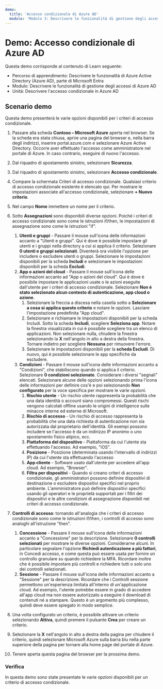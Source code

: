 ```yaml
---
demo:
  title: 'Accesso condizionale di Azure AD'
  module: 'Modulo 3: Descrivere le funzionalità di gestione degli accessi di Azure AD'
---
```



# <a name="demo-azure-ad-conditional-access"></a>Demo: Accesso condizionale di Azure AD

Questa demo corrisponde al contenuto di Learn seguente:

- Percorso di apprendimento: Descrivere le funzionalità di Azure Active Directory (Azure AD), parte di Microsoft Entra
- Modulo: Descrivere le funzionalità di gestione degli accessi di Azure AD
- Unità: Descrivere l'accesso condizionale in Azure AD

## <a name="demo-scenario"></a>Scenario demo

Questa demo presenterà le varie opzioni disponibili per i criteri di accesso condizionale.

1. Passare alla scheda **Contoso – Microsoft Azure** aperta nel browser. Se la scheda era stata chiusa, aprire una pagina del browser e, nella barra degli indirizzi, inserire portal.azure.com e selezionare Azure Active Directory. Occorre aver effettuato l'accesso come amministratore nel portale di Azure. In caso contrario, eseguire di nuovo l'accesso.

1. Dal riquadro di spostamento sinistro, selezionare **Sicurezza**.

1. Dal riquadro di spostamento sinistro, selezionare **Accesso condizionale**.

1. Compare la schermata Criteri di accesso condizionale. Qualsiasi criterio di accesso condizionale esistente è elencato qui. Per mostrare le impostazioni associate all'accesso condizionale, selezionare **+ Nuovo criterio**.

1. Nel campo **Nome** immettere un nome per il criterio.

1. Sotto **Assegnazioni** sono disponibili diverse opzioni.  Poiché i criteri di accesso condizionale sono come le istruzioni if/then, le impostazioni di assegnazione sono come le istruzioni "if".
    1. **Utenti e gruppi** - Passare il mouse sull'icona delle informazioni accanto a "Utenti e gruppi". Qui è dove è possibile impostare gli utenti e i gruppi nella directory a cui si applica il criterio. Selezionare **0 utenti e gruppi selezionati**.  Diventerà ora visibile l'opzione per includere o escludere utenti o gruppi. Selezionare le impostazioni disponibili per la scheda **Includi** e selezionare le impostazioni disponibili per la scheda **Escludi**.
    1. **App o azioni del cloud** - Passare il mouse sull'icona delle informazioni accanto ad "App o azioni del cloud". Qui è dove è possibile impostare le applicazioni usate o le azioni eseguite dall'utente per i criteri di accesso condizionale.  Selezionare **Non è stato selezionato alcun contesto di autenticazione, app cloud o azione**.
        1. Selezionare la freccia a discesa nella casella sotto a **Selezionare a cosa si applica questo criterio** e notare le opzioni.  Lasciare l'impostazione predefinita "App cloud".
        1. Selezionare e richiamare le impostazioni disponibili per la scheda Includi. Sotto la scheda **Includi**, scegliere **Seleziona app**.  Notare la finestra visualizzata in cui è possibile scegliere tra un elenco di applicazioni.  Non selezionare nulla, chiudere la finestra selezionando la **X** nell'angolo in alto a destra della finestra. Tornare indietro per scegliere **Nessuna** per rimuovere l'errore.
        1. Selezionare le impostazioni disponibili per la **scheda Escludi**.  Di nuovo, qui è possibile selezionare le app specifiche da escludere.
    1. **Condizioni** - Passare il mouse sull'icona delle informazioni accanto a "Condizioni", che stabiliscono quando si applica il criterio. Selezionare **0 condizioni selezionate**. Considerare i diversi "segnali" elencati.   Selezionare alcune delle opzioni selezionando prima l'icona delle informazioni per definire cos'è e poi selezionando **Non configurato** per la voce specifica per mostrare le varie opzioni.
        1. **Rischio utente** - Un rischio utente rappresenta la probabilità che una data identità o account siano compromessi. Questi rischi vengono calcolati offline usando le origini di intelligence sulle minacce interne ed esterne di Microsoft.
        1. **Rischio di accesso** - Un rischio di accesso rappresenta la probabilità che una data richiesta di autenticazione non sia autorizzata dal proprietario dell'identità. Gli esempi possono includere se l'accesso è da un indirizzo IP anonimo o uno spostamento fisico atipico, ecc.
        1. **Piattaforma del dispositivo** - Piattaforma da cui l'utente sta effettuando l'accesso. Ad esempio, "iOS".
        1. **Posizione** - Posizione (determinata usando l'intervallo di indirizzi IP) da cui l'utente sta effettuando l'accesso
        1. **App cliente** - Software usato dall'utente per accedere all'app cloud. Ad esempio, "Browser".
        1. **Filtra per dispositivi** - Quando si creano criteri di accesso condizionale, gli amministratori possono definire dispositivi di destinazione o escludere dispositivi specifici nel proprio ambiente. L'amministratore può definire dispositivi specifici usando gli operatori e le proprietà supportati per i filtri dei dispositivi e le altre condizioni di assegnazione disponibili nei criteri di accesso condizionale.

1. **Controlli di accesso**: tornando all'analogia che i criteri di accesso condizionale sono come le istruzioni if/then, i controlli di accesso sono analoghi all'istruzione "then".
    1. **Concessione** - Passare il mouse sull'icona delle informazioni accanto a "Concessione" per la descrizione.  Selezionare **0 controlli selezionati** per mostrare le diverse opzioni.  Considerarne alcuni.  In particolare segnalare l'opzione **Richiedi autenticazione a più fattori**, in Concedi accesso, e come questa può essere usata per fornire un controllo granulare su quando richiedere la MFA.   Ricordare inoltre che è possibile impostare più controlli e richiedere tutti o solo uno dei controlli selezionati.
    1. **Sessione** - Passare il mouse sull'icona delle informazioni accanto a "Sessione" per la descrizione.  Ricordare che i Controlli sessione permettono un'esperienza limitata all'interno di un'applicazione cloud.  Ad esempio, l'utente potrebbe essere in grado di accedere all'app cloud ma non essere autorizzato a eseguire il download di contenuti né a stampare.  Questo è un argomento più complesso, quindi deve essere spiegato in modo semplice.

1. Una volta configurato un criterio, è possibile attivare un criterio selezionando **Attiva**, quindi premere il pulsante **Crea** per creare un criterio.

1. Selezionare la **X** nell'angolo in alto a destra della pagina per chiudere il criterio, quindi selezionare Microsoft Azure sulla barra blu nella parte superiore della pagina per tornare alla home page del portale di Azure.

1. Tenere aperta questa pagina del browser per la prossima demo.

### <a name="review"></a>Verifica

In questa demo sono state presentate le varie opzioni disponibili per un criterio di accesso condizionale.

